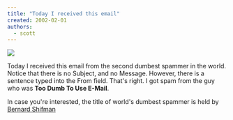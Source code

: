 ```yaml
---
title: "Today I received this email"
created: 2002-02-01
authors:
  - scott
---
```


![](/images/dumbspam.gif)

Today I received this email from the second dumbest spammer in the world. Notice that there is no Subject, and no Message. However, there is a sentence typed into the From field. That's right. I got spam from the guy who was **Too Dumb To Use E-Mail**.

In case you're interested, the title of world's dumbest spammer is held by [Bernard Shifman](http://petemoss.com/spamflames/ShifmanIsAMoronSpammer.html)
